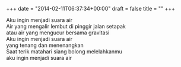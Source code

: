 +++
date = "2014-02-11T06:37:34+00:00"
draft = false
title = ""
+++
<p>Aku ingin menjadi suara air<br />Air yang mengalir lembut di pinggir jalan setapak<br />atau air yang mengucur bersama gravitasi<br />Aku ingin menjadi suara air<br />yang tenang dan menenangkan<br />Saat terik matahari siang bolong melelahkanmu<br />aku ingin menjadi suara air</p>